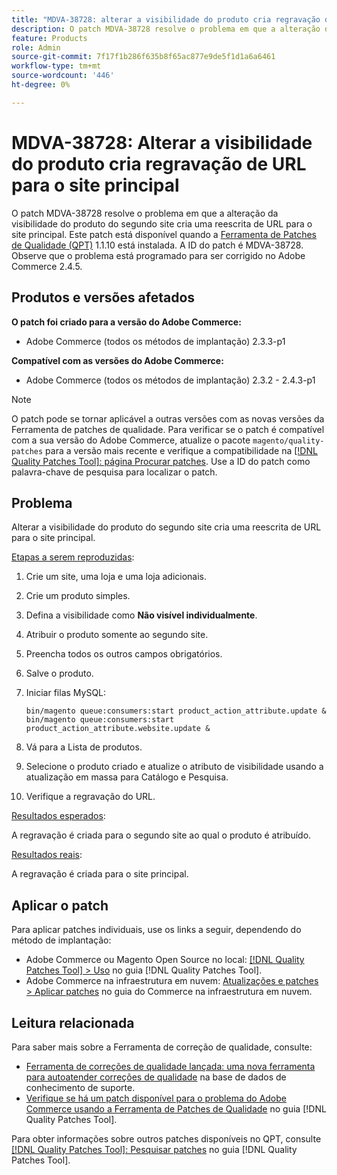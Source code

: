 ```yaml
---
title: "MDVA-38728: alterar a visibilidade do produto cria regravação de URL para o site principal"
description: O patch MDVA-38728 resolve o problema em que a alteração da visibilidade do produto do segundo site cria uma reescrita de URL para o site principal. Este patch está disponível quando a [Ferramenta de correções de qualidade (QPT)](https://experienceleague.adobe.com/pt-br/docs/commerce-knowledge-base/kb/announcements/commerce-announcements/magento-quality-patches-released-new-tool-to-self-serve-quality-patches) 1.1.10 está instalada. A ID do patch é MDVA-38728. Observe que o problema está programado para ser corrigido no Adobe Commerce 2.4.5.
feature: Products
role: Admin
source-git-commit: 7f17f1b286f635b8f65ac877e9de5f1d1a6a6461
workflow-type: tm+mt
source-wordcount: '446'
ht-degree: 0%

---
```


# MDVA-38728: Alterar a visibilidade do produto cria regravação de URL para o site principal

O patch MDVA-38728 resolve o problema em que a alteração da visibilidade do produto do segundo site cria uma reescrita de URL para o site principal. Este patch está disponível quando a [Ferramenta de Patches de Qualidade (QPT)](https://experienceleague.adobe.com/pt-br/docs/commerce-knowledge-base/kb/announcements/commerce-announcements/magento-quality-patches-released-new-tool-to-self-serve-quality-patches) 1.1.10 está instalada. A ID do patch é MDVA-38728. Observe que o problema está programado para ser corrigido no Adobe Commerce 2.4.5.

## Produtos e versões afetados

**O patch foi criado para a versão do Adobe Commerce:**

* Adobe Commerce (todos os métodos de implantação) 2.3.3-p1

**Compatível com as versões do Adobe Commerce:**

* Adobe Commerce (todos os métodos de implantação) 2.3.2 - 2.4.3-p1

>[!NOTE]
>
>O patch pode se tornar aplicável a outras versões com as novas versões da Ferramenta de patches de qualidade. Para verificar se o patch é compatível com a sua versão do Adobe Commerce, atualize o pacote `magento/quality-patches` para a versão mais recente e verifique a compatibilidade na [[!DNL Quality Patches Tool]: página Procurar patches](https://experienceleague.adobe.com/pt-br/docs/commerce-knowledge-base/kb/announcements/commerce-announcements/magento-quality-patches-released-new-tool-to-self-serve-quality-patches). Use a ID do patch como palavra-chave de pesquisa para localizar o patch.

## Problema

Alterar a visibilidade do produto do segundo site cria uma reescrita de URL para o site principal.

<u>Etapas a serem reproduzidas</u>:

1. Crie um site, uma loja e uma loja adicionais.
1. Crie um produto simples.
1. Defina a visibilidade como **Não visível individualmente**.
1. Atribuir o produto somente ao segundo site.
1. Preencha todos os outros campos obrigatórios.
1. Salve o produto.
1. Iniciar filas MySQL:

   ```mysql
   bin/magento queue:consumers:start product_action_attribute.update &
   bin/magento queue:consumers:start product_action_attribute.website.update &
   ```

1. Vá para a Lista de produtos.
1. Selecione o produto criado e atualize o atributo de visibilidade usando a atualização em massa para Catálogo e Pesquisa.
1. Verifique a regravação do URL.

<u>Resultados esperados</u>:

A regravação é criada para o segundo site ao qual o produto é atribuído.

<u>Resultados reais</u>:

A regravação é criada para o site principal.

## Aplicar o patch

Para aplicar patches individuais, use os links a seguir, dependendo do método de implantação:

* Adobe Commerce ou Magento Open Source no local: [[!DNL Quality Patches Tool] > Uso](/help/tools/quality-patches-tool/usage.md) no guia [!DNL Quality Patches Tool].
* Adobe Commerce na infraestrutura em nuvem: [Atualizações e patches > Aplicar patches](https://experienceleague.adobe.com/docs/commerce-cloud-service/user-guide/develop/upgrade/apply-patches.html?lang=pt-BR) no guia do Commerce na infraestrutura em nuvem.

## Leitura relacionada

Para saber mais sobre a Ferramenta de correção de qualidade, consulte:

* [Ferramenta de correções de qualidade lançada: uma nova ferramenta para autoatender correções de qualidade](https://experienceleague.adobe.com/pt-br/docs/commerce-knowledge-base/kb/announcements/commerce-announcements/magento-quality-patches-released-new-tool-to-self-serve-quality-patches) na base de dados de conhecimento de suporte.
* [Verifique se há um patch disponível para o problema do Adobe Commerce usando a Ferramenta de Patches de Qualidade](/help/tools/quality-patches-tool/patches-available-in-qpt/check-patch-for-magento-issue-with-magento-quality-patches.md) no guia [!DNL Quality Patches Tool].

Para obter informações sobre outros patches disponíveis no QPT, consulte [[!DNL Quality Patches Tool]: Pesquisar patches](https://experienceleague.adobe.com/tools/commerce-quality-patches/index.html?lang=pt-BR) no guia [!DNL Quality Patches Tool].
